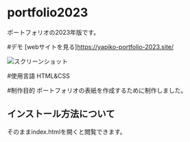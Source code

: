 # portfolio2023

ポートフォリオの2023年版です。

#デモ
[webサイトを見る]https://yapiko-portfolio-2023.site/

![スクリーンショット](https://user-images.githubusercontent.com/84828867/221348441-8cee75af-dc34-4775-80e3-68096532643a.png)

#使用言語
HTML&CSS

#制作目的
ポートフォリオの表紙を作成するために制作しました。

## インストール方法について
そのままindex.htmlを開くと閲覧できます。

